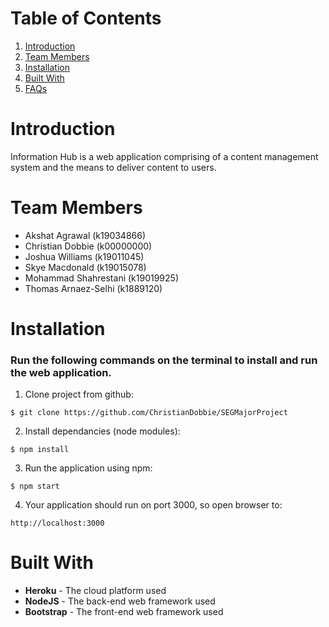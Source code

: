 # Table of Contents
1. [Introduction](#introduction)
2. [Team Members](#team-members)
3. [Installation](#installation)
4. [Built With](#built-with)
4. [FAQs](#faqs)
# Introduction
Information Hub is a web application comprising of a content management system and the means to deliver content to users.
# Team Members
* Akshat Agrawal (k19034866)   
* Christian Dobbie (k00000000)  
* Joshua Williams (k19011045)  
* Skye Macdonald (k19015078)  
* Mohammad Shahrestani (k19019925)  
* Thomas Arnaez-Selhi (k1889120)
# Installation
### Run the following commands on the terminal to install and run the web application.
1. Clone project from github:
```
$ git clone https://github.com/ChristianDobbie/SEGMajorProject
```
2. Install dependancies (node modules):
```
$ npm install
```
3. Run the application using npm:
```
$ npm start
```
4. Your application should run on port 3000, so open browser to:
```
http://localhost:3000
```
# Built With
* **Heroku** - The cloud platform used
* **NodeJS** - The back-end web framework used
* **Bootstrap** - The front-end web framework used


